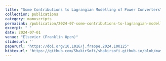 ```yaml
---
title: "Some Contributions to Lagrangian Modelling of Power Converters"
collection: publications
category: manuscripts
permalink: /publication/2024-07-some-contributions-to-lagrangian-modelling-of-power-converters
excerpt: " "
date: 2024-07-01
venue: "Elsevier (Franklin Open)"
slidesurl: ''
paperurl: "https://doi.org/10.1016/j.fraope.2024.100125"
bibtexurl: 'https://github.com/ShakirSofi/shakirsofi.github.io/blob/master/files/bibtex.bib'
---
```

